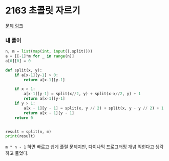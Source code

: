 # 2163 초콜릿 자르기

[문제 링크](https://www.acmicpc.net/problem/2163)

###  내 풀이

```python
n, m = list(map(int, input().split()))
a = [[-1]*m for _ in range(n)]
a[0][0] = 0

def split(x, y):
    if a[x-1][y-1] > 0:
        return a[x-1][y-1]

    if x > 1:
        a[x-1][y-1] = split(x//2, y) + split(x-x//2, y) + 1
        return a[x-1][y-1]
    if y > 1:
        a[x - 1][y - 1] = split(x, y // 2) + split(x, y - y // 2) + 1
        return a[x - 1][y - 1]
    return 0


result = split(n, m)
print(result)
```

`m * n - 1` 하면 빠르고 쉽게 풀릴 문제지만, 다이나믹 프로그래밍 개념 익힌다고 생각하고 풀었다.

